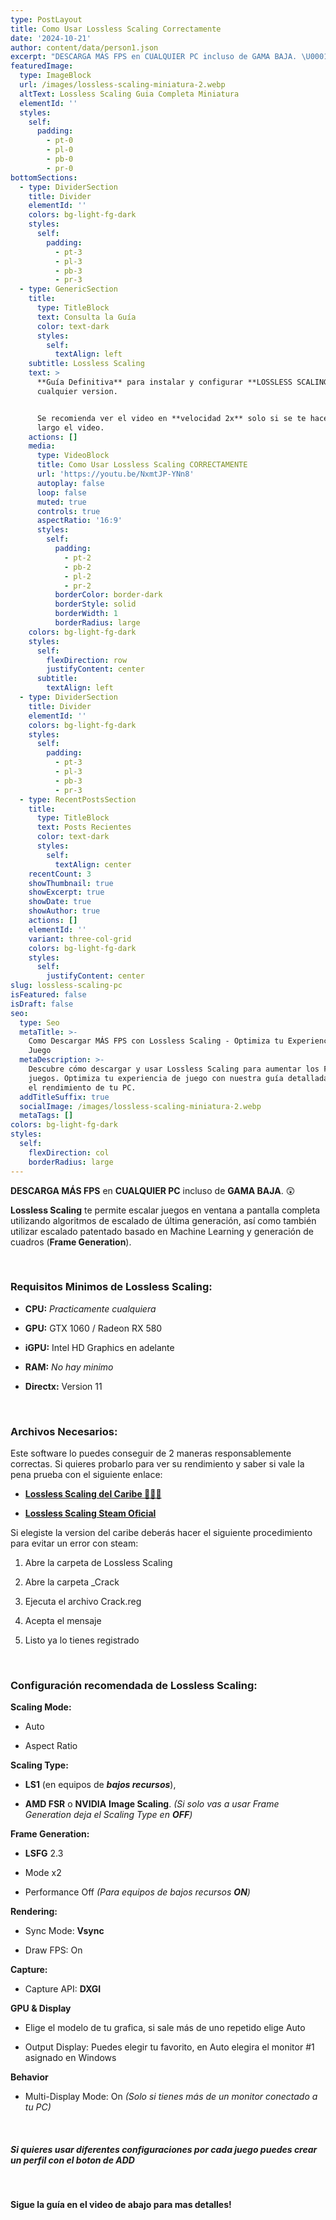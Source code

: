 ```yaml
---
type: PostLayout
title: Como Usar Lossless Scaling Correctamente
date: '2024-10-21'
author: content/data/person1.json
excerpt: "DESCARGA MÁS FPS en CUALQUIER PC incluso de GAMA BAJA. \U0001F632"
featuredImage:
  type: ImageBlock
  url: /images/lossless-scaling-miniatura-2.webp
  altText: Lossless Scaling Guia Completa Miniatura
  elementId: ''
  styles:
    self:
      padding:
        - pt-0
        - pl-0
        - pb-0
        - pr-0
bottomSections:
  - type: DividerSection
    title: Divider
    elementId: ''
    colors: bg-light-fg-dark
    styles:
      self:
        padding:
          - pt-3
          - pl-3
          - pb-3
          - pr-3
  - type: GenericSection
    title:
      type: TitleBlock
      text: Consulta la Guía
      color: text-dark
      styles:
        self:
          textAlign: left
    subtitle: Lossless Scaling
    text: >
      **Guía Definitiva** para instalar y configurar **LOSSLESS SCALING** en
      cualquier version.


      Se recomienda ver el video en **velocidad 2x** solo si se te hace muy
      largo el video.
    actions: []
    media:
      type: VideoBlock
      title: Como Usar Lossless Scaling CORRECTAMENTE
      url: 'https://youtu.be/NxmtJP-YNn8'
      autoplay: false
      loop: false
      muted: true
      controls: true
      aspectRatio: '16:9'
      styles:
        self:
          padding:
            - pt-2
            - pb-2
            - pl-2
            - pr-2
          borderColor: border-dark
          borderStyle: solid
          borderWidth: 1
          borderRadius: large
    colors: bg-light-fg-dark
    styles:
      self:
        flexDirection: row
        justifyContent: center
      subtitle:
        textAlign: left
  - type: DividerSection
    title: Divider
    elementId: ''
    colors: bg-light-fg-dark
    styles:
      self:
        padding:
          - pt-3
          - pl-3
          - pb-3
          - pr-3
  - type: RecentPostsSection
    title:
      type: TitleBlock
      text: Posts Recientes
      color: text-dark
      styles:
        self:
          textAlign: center
    recentCount: 3
    showThumbnail: true
    showExcerpt: true
    showDate: true
    showAuthor: true
    actions: []
    elementId: ''
    variant: three-col-grid
    colors: bg-light-fg-dark
    styles:
      self:
        justifyContent: center
slug: lossless-scaling-pc
isFeatured: false
isDraft: false
seo:
  type: Seo
  metaTitle: >-
    Como Descargar MÁS FPS con Lossless Scaling - Optimiza tu Experiencia de
    Juego
  metaDescription: >-
    Descubre cómo descargar y usar Lossless Scaling para aumentar los FPS en tus
    juegos. Optimiza tu experiencia de juego con nuestra guía detallada y mejora
    el rendimiento de tu PC.
  addTitleSuffix: true
  socialImage: /images/lossless-scaling-miniatura-2.webp
  metaTags: []
colors: bg-light-fg-dark
styles:
  self:
    flexDirection: col
    borderRadius: large
---
```

**DESCARGA MÁS FPS** en **CUALQUIER PC** incluso de **GAMA BAJA**. 😲

**Lossless Scaling** te permite escalar juegos en ventana a pantalla completa utilizando algoritmos de escalado de última generación, así como también utilizar escalado patentado basado en Machine Learning y generación de cuadros (**Frame Generation**).

<br>

### Requisitos Minimos de Lossless Scaling:

*   **CPU:** *Practicamente cualquiera*

*   **GPU:** GTX 1060 / Radeon RX 580

*   **iGPU:** Intel HD Graphics en adelante

*   **RAM:** *No hay minimo*

*   **Directx:** Version 11

<br>

### Archivos Necesarios:

Este software lo puedes conseguir de 2 maneras responsablemente correctas.
Si quieres probarlo para ver su rendimiento y saber si vale la pena prueba con el siguiente enlace:

*   [**Lossless Scaling del Caribe 🏴‍☠️🦜**](https://bit.ly/3zU724A)

*   [**Lossless Scaling Steam Oficial**](https://store.steampowered.com/app/993090/Lossless_Scaling/)

Si elegiste la version del caribe deberás hacer el siguiente procedimiento para evitar un error con steam:

1.  Abre la carpeta de Lossless Scaling

2.  Abre la carpeta \_Crack

3.  Ejecuta el archivo Crack.reg

4.  Acepta el mensaje

5.  Listo ya lo tienes registrado

<br>

### Configuración recomendada de Lossless Scaling:

**Scaling Mode:**

*   Auto

*   Aspect Ratio

**Scaling Type:**

*   **LS1** (en equipos de ***bajos recursos***),

*   **AMD FSR** o **NVIDIA** **Image Scaling**. *(Si solo vas a usar Frame Generation deja el Scaling Type en **OFF**)*

**Frame Generation:**

*   **LSFG** 2.3

*   Mode x2

*   Performance Off *(Para equipos de bajos recursos **ON**)*

**Rendering:**

*   Sync Mode: **Vsync**

*   Draw FPS: On

**Capture:**

*   Capture API: **DXGI**

**GPU & Display**

*   Elige el modelo de tu grafica, si sale más de uno repetido elige Auto

*   Output Display: Puedes elegir tu favorito, en Auto elegira el monitor #1 asignado en Windows

**Behavior**

*   Multi-Display Mode: On *(Solo si tienes más de un monitor conectado a tu PC)*

<br>

##### Si quieres usar diferentes configuraciones por cada juego puedes crear un perfil con el boton de **ADD**

<br>

**Sigue la guía en el video de abajo para mas detalles!**
